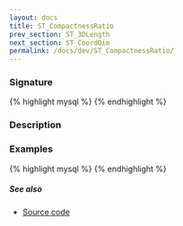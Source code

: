 ```yaml
---
layout: docs
title: ST_CompactnessRatio
prev_section: ST_3DLength
next_section: ST_CoordDim
permalink: /docs/dev/ST_CompactnessRatio/
---
```

 
### Signature

{% highlight mysql %}
{% endhighlight %}

### Description


### Examples

{% highlight mysql %}
{% endhighlight %}

##### See also

* [Source code](https://github.com/irstv/H2GIS/blob/master/h2spatial-ext/src/main/java/org/h2gis/h2spatialext/function/spatial/properties/ST_CompactnessRatio.java)

